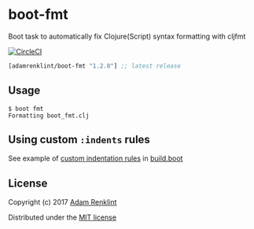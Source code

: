 # boot-fmt

Boot task to automatically fix Clojure(Script) syntax formatting with cljfmt

[![CircleCI](https://circleci.com/gh/adamrenklint/boot-fmt.svg?style=svg)](https://circleci.com/gh/adamrenklint/boot-fmt)

```clojure
[adamrenklint/boot-fmt "1.2.0"] ;; latest release
```

## Usage

```
$ boot fmt
Formatting boot_fmt.clj
```

## Using custom `:indents` rules

See example of [custom indentation rules](https://github.com/weavejester/cljfmt#indentation-rules) in [build.boot](https://github.com/adamrenklint/boot-fmt/blob/master/build.boot#L29)

## License

Copyright (c) 2017 [Adam Renklint](http://adamrenklint.com)

Distributed under the [MIT license](https://github.com/adamrenklint/boot-fmt/blob/master/LICENSE)
